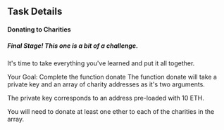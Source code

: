 ## Task Details 


#### Donating to Charities
##### Final Stage! This one is a bit of a challenge. 

It's time to take everything you've learned and put it all together. 

 Your Goal: Complete the function donate
The function donate will take a private key and an array of charity addresses as it's two arguments.

The private key corresponds to an address pre-loaded with 10 ETH. 

You will need to donate at least one ether to each of the charities in the array.

